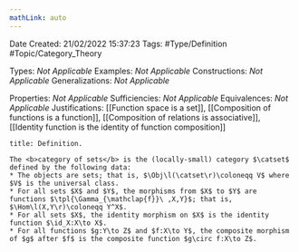 ```yaml
---
mathLink: auto
---
```


<div class="topSpace"></div>

Date Created: 21/02/2022 15:37:23
Tags: #Type/Definition #Topic/Category_Theory

Types: <i>Not Applicable</i>
Examples: <i>Not Applicable</i>
Constructions: <i>Not Applicable</i>
Generalizations: <i>Not Applicable</i>

Properties: <i>Not Applicable</i>
Sufficiencies: <i>Not Applicable</i>
Equivalences: <i>Not Applicable</i>
Justifications: [[Function space is a set]], [[Composition of functions is a function]], [[Composition of relations is associative]], [[Identity function is the identity of function composition]]

``` ad-Definition
title: Definition.

The <b>category of sets</b> is the (locally-small) category $\catset$ defined by the following data:
* The objects are sets; that is, $\Obj\l(\catset\r)\coloneqq V$ where $V$ is the universal class.
* For all sets $X$ and $Y$, the morphisms from $X$ to $Y$ are functions $\tpl{\Gamma_{\mathclap{f}}\ ,X,Y}$; that is, $\Hom\l(X,Y\r)\coloneqq Y^X$.
* For all sets $X$, the identity morphism on $X$ is the identity function $\id_X:X\to X$.
* For all functions $g:Y\to Z$ and $f:X\to Y$, the composite morphism of $g$ after $f$ is the composite function $g\circ f:X\to Z$.

```

